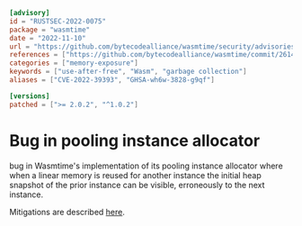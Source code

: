 ```toml
[advisory]
id = "RUSTSEC-2022-0075"
package = "wasmtime"
date = "2022-11-10"
url = "https://github.com/bytecodealliance/wasmtime/security/advisories/GHSA-wh6w-3828-g9qf"
references = ["https://github.com/bytecodealliance/wasmtime/commit/2614f2e9d2d36805ead8a8da0fa0c6e0d9e428a0", "https://github.com/bytecodealliance/wasmtime/commit/3535acbf3be032ef1ba0b469b8ab92538a8a18a6"]
categories = ["memory-exposure"]
keywords = ["use-after-free", "Wasm", "garbage collection"]
aliases = ["CVE-2022-39393", "GHSA-wh6w-3828-g9qf"]

[versions]
patched = [">= 2.0.2", "^1.0.2"]
```

# Bug in pooling instance allocator

bug in Wasmtime's implementation of its pooling instance allocator where when a linear memory is reused for another instance the initial heap snapshot of the prior instance can be visible, erroneously to the next instance.

Mitigations are described [here](https://github.com/bytecodealliance/wasmtime/security/advisories/GHSA-wh6w-3828-g9qf).
